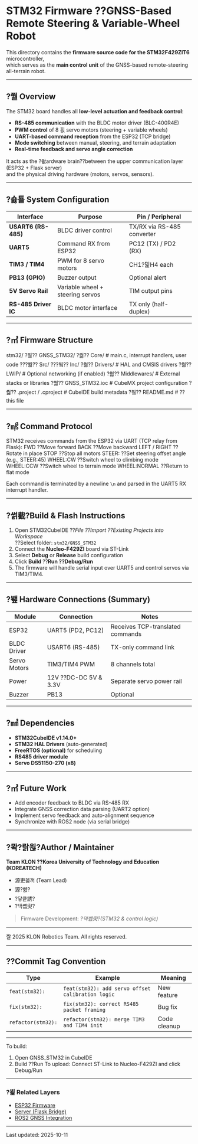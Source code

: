 ﻿# STM32 Firmware ??GNSS-Based Remote Steering & Variable-Wheel Robot

This directory contains the **firmware source code for the STM32F429ZIT6** microcontroller,  
which serves as the **main control unit** of the GNSS-based remote-steering all-terrain robot.

---

## ?쭬 Overview

The STM32 board handles all **low-level actuation and feedback control**:
- **RS-485 communication** with the BLDC motor driver (BLC-400R4E)
- **PWM control** of 8 횞 servo motors (steering + variable wheels)
- **UART-based command reception** from the ESP32 (TCP bridge)
- **Mode switching** between manual, steering, and terrain adaptation
- **Real-time feedback and servo angle correction**

It acts as the ?쐆ardware brain??between the upper communication layer (ESP32 + Flask server)  
and the physical driving hardware (motors, servos, sensors).

---

## ?숋툘 System Configuration

| Interface | Purpose | Pin / Peripheral |
|------------|----------|------------------|
| **USART6 (RS-485)** | BLDC driver control | TX/RX via RS-485 converter |
| **UART5** | Command RX from ESP32 | PC12 (TX) / PD2 (RX) |
| **TIM3 / TIM4** | PWM for 8 servo motors | CH1?밅H4 each |
| **PB13 (GPIO)** | Buzzer output | Optional alert |
| **5V Servo Rail** | Variable wheel + steering servos | TIM output pins |
| **RS-485 Driver IC** | BLDC motor interface | TX only (half-duplex) |

---

## ?㎥ Firmware Structure

stm32/
?붴?? GNSS_STM32/
?쒋?? Core/ # main.c, interrupt handlers, user code
???쒋?? Src/
???붴?? Inc/
?쒋?? Drivers/ # HAL and CMSIS drivers
?쒋?? LWIP/ # Optional networking (if enabled)
?쒋?? Middlewares/ # External stacks or libraries
?쒋?? GNSS_STM32.ioc # CubeMX project configuration
?쒋?? .project / .cproject # CubeIDE build metadata
?붴?? README.md # ??this file


---

## ?㎨ Command Protocol

STM32 receives commands from the ESP32 via UART (TCP relay from Flask):
FWD ??Move forward
BACK ??Move backward
LEFT / RIGHT ??Rotate in place
STOP ??Stop all motors
STEER:<deg> ??Set steering offset angle (e.g., STEER:45)
WHEEL:CW ??Switch wheel to climbing mode
WHEEL:CCW ??Switch wheel to terrain mode
WHEEL:NORMAL ??Return to flat mode

Each command is terminated by a newline `\n` and parsed in the UART5 RX interrupt handler.

---

## ?썱截?Build & Flash Instructions

1. Open STM32CubeIDE ??*File ??Import ??Existing Projects into Workspace*  
   ??Select folder: `stm32/GNSS_STM32`
2. Connect the **Nucleo-F429ZI** board via ST-Link
3. Select **Debug** or **Release** build configuration
4. Click **Build** ??**Run ??Debug/Run**
5. The firmware will handle serial input over UART5 and control servos via TIM3/TIM4.

---

## ?뵆 Hardware Connections (Summary)

| Module | Connection | Notes |
|--------|-------------|-------|
| ESP32 | UART5 (PD2, PC12) | Receives TCP-translated commands |
| BLDC Driver | USART6 (RS-485) | TX-only command link |
| Servo Motors | TIM3/TIM4 PWM | 8 channels total |
| Power | 12V ??DC-DC 5V & 3.3V | Separate servo power rail |
| Buzzer | PB13 | Optional |

---

## ?㎟ Dependencies

- **STM32CubeIDE v1.14.0+**
- **STM32 HAL Drivers** (auto-generated)
- **FreeRTOS (optional)** for scheduling
- **RS485 driver module**
- **Servo DS51150-270 (x8)**

---

## ?㎥ Future Work

- Add encoder feedback to BLDC via RS-485 RX  
- Integrate GNSS correction data parsing (UART2 option)  
- Implement servo feedback and auto-alignment sequence  
- Synchronize with ROS2 node (via serial bridge)

---

## ?뫅?랅윊?Author / Maintainer

**Team KLON ??Korea University of Technology and Education (KOREATECH)**  
- 源吏꾧껴 (Team Lead)  
- 源?뺤?  
- ?닿킅誘? 
- ?댁썝臾? 

> Firmware Development: *?댁썝臾?(STM32 & control logic)*

---

짤 2025 KLON Robotics Team. All rights reserved.

---

## ??Commit Tag Convention
| Type | Example | Meaning |
|-------|----------|---------|
| `feat(stm32):` | `feat(stm32): add servo offset calibration logic` | New feature |
| `fix(stm32):` | `fix(stm32): correct RS485 packet framing` | Bug fix |
| `refactor(stm32):` | `refactor(stm32): merge TIM3 and TIM4 init` | Code cleanup |

---

To build:
1. Open GNSS_STM32 in CubeIDE
2. Build ??Run
To upload:
Connect ST-Link to Nucleo-F429ZI and click Debug/Run

---

### ?뵕 Related Layers
- [ESP32 Firmware](../esp32/)
- [Server (Flask Bridge)](../server/)
- [ROS2 GNSS Integration](../ros2/)

---

Last updated: 2025-10-11

